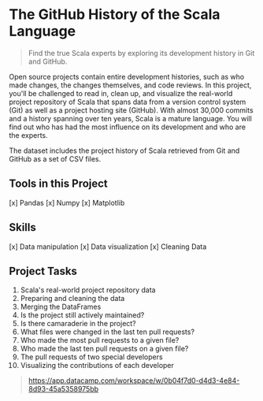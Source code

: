 # The GitHub History of the Scala Language
> Find the true Scala experts by exploring its development history in Git and GitHub.

Open source projects contain entire development histories, such as who made changes, the changes themselves, and code reviews. In this project, you'll be challenged to read in, clean up, and visualize the real-world project repository of Scala that spans data from a version control system (Git) as well as a project hosting site (GitHub). With almost 30,000 commits and a history spanning over ten years, Scala is a mature language. You will find out who has had the most influence on its development and who are the experts.

The dataset includes the project history of Scala retrieved from Git and GitHub as a set of CSV files.

## Tools in this Project
[x] Pandas
[x] Numpy
[x] Matplotlib

## Skills
[x] Data manipulation
[x] Data visualization
[x] Cleaning Data

## Project Tasks
1. Scala's real-world project repository data
2. Preparing and cleaning the data
3. Merging the DataFrames
4. Is the project still actively maintained?
5. Is there camaraderie in the project?
6. What files were changed in the last ten pull requests?
7. Who made the most pull requests to a given file?
8. Who made the last ten pull requests on a given file?
9. The pull requests of two special developers
10. Visualizing the contributions of each developer

> https://app.datacamp.com/workspace/w/0b04f7d0-d4d3-4e84-8d93-45a5358975bb
